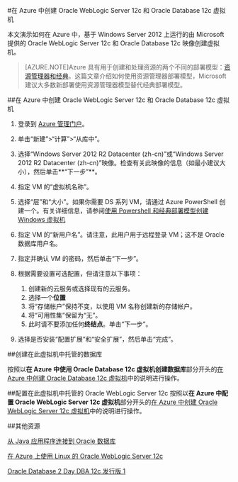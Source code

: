 <properties
	pageTitle="Oracle WebLogic Server 和 Database VM | Azure"
	description="使用 Resource Manager 部署模型创建在 Windows Server 2012 上运行的 Oracle WebLogic Server 12c 和 Oracle Database 12c Azure 映像。"
	services="virtual-machines-windows"
	authors="bbenz"
	documentationCenter=""
	tags="azure-resource-manager"/>

<tags
	ms.service="virtual-machines-windows"
	ms.date="06/22/2015"
	wacn.date="03/21/2016"/>

#在 Azure 中创建 Oracle WebLogic Server 12c 和 Oracle Database 12c 虚拟机

本文演示如何在 Azure 中，基于 Windows Server 2012 上运行的由 Microsoft 提供的 Oracle WebLogic Server 12c 和 Oracle Database 12c 映像创建虚拟机。

> [AZURE.NOTE]Azure 具有用于创建和处理资源的两个不同的部署模型：[资源管理器和经典](/documentation/articles/resource-manager-deployment-model)。这篇文章介绍如何使用资源管理器部署模型，Microsoft 建议大多数新部署使用资源管理器模型替代经典部署模型。

##在 Azure 中创建 Oracle WebLogic Server 12c 和 Oracle Database 12c 虚拟机

1. 登录到 [Azure 管理门户](https://manage.windowsazure.cn/)。

2. 单击“新建”>“计算”>“从库中”。

3.	选择“Windows Server 2012 R2 Datacenter (zh-cn)”或“Windows Server 2012 R2 Datacenter (zh-cn)”映像。检查有关此映像的信息（如最小建议大小），然后单击**“下一步”**。

4.	指定 VM 的“虚拟机名称”。

7.	选择“层”和“大小”。如果你需要 DS 系列 VM，请通过 Azure PowerShell 创建一个。有关详细信息，请参阅[使用 Powershell 和经典部署模型创建 Windows 虚拟机](/documentation/articles/virtual-machines-windows-classic-create-powershell)

5.	指定 VM 的“新用户名”。请注意，此用户用于远程登录 VM；这不是 Oracle 数据库用户名。

6.	指定并确认 VM 的密码，然后单击“下一步”。

8.	根据需要设置可选配置，但请注意以下事项：
	1. 创建新的云服务或选择现有的云服务。
	2. 选择一个**位置**
	1. 将“存储帐户”保持不变，以使用 VM 名称创建新的存储帐户。
	2. 将“可用性集”保留为“无”。
	3. 此时请不要添加任何**终结点**。单击“下一步”。
	

10. 选择是否安装“配置扩展”和“安全扩展”，然后单击“完成”。


##创建在此虚拟机中托管的数据库

按照以**在 Azure 中使用 Oracle Database 12c 虚拟机创建数据库**部分开头的[在 Azure 中创建 Oracle Database 12c 虚拟机](/documentation/articles/virtual-machines-windows-classic-create-oracle-database)中的说明进行操作。

##配置在此虚拟机中托管的 Oracle WebLogic Server 12c
按照以**在 Azure 中配置 Oracle WebLogic Server 12c 虚拟机**部分开头的[在 Azure 中创建 Oracle WebLogic Server 12c 虚拟机](/documentation/articles/virtual-machines-windows-create-oracle-weblogic-server-12c)中的说明进行操作。

##其他资源

[从 Java 应用程序连接到 Oracle 数据库](http://docs.oracle.com/cd/E11882_01/appdev.112/e12137/getconn.htm#TDPJD136)

[在 Azure 上使用 Linux 的 Oracle WebLogic Server 12c](http://www.oracle.com/technetwork/middleware/weblogic/learnmore/oracle-weblogic-on-azure-wp-2020930.pdf)

[Oracle Database 2 Day DBA 12c 发行版 1](http://docs.oracle.com/cd/E16655_01/server.121/e17643/toc.htm)

<!---HONumber=Mooncake_0314_2016-->